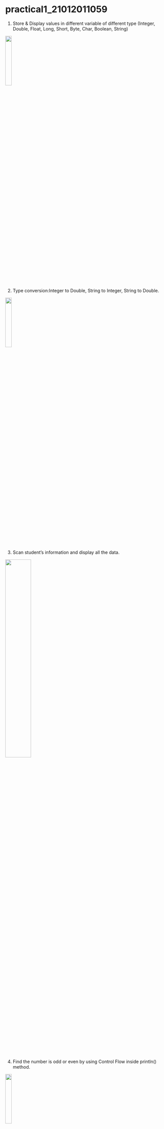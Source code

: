 # practical1_21012011059
1. Store & Display values in different variable of different type (Integer, Double, Float, Long, Short, Byte, Char, Boolean, String)
<img src="https://github.com/vedant15708/practical1_21012011059/assets/98215447/625e0a55-7bcb-46ce-bc50-1d847e8ddfe0" width=20% height=20%>

2. Type conversion:Integer to Double, String to Integer, String to Double.
<img src="https://github.com/vedant15708/practical1_21012011059/assets/98215447/aa428636-36d6-4695-9e25-eb7d9de1c7ff" width=20% height=20%>

3. Scan student’s information and display all the data.
<img src="https://github.com/vedant15708/practical1_21012011059/assets/98215447/32ffbdea-e282-4969-8109-dde69acfb123" width=40% height=40%>

4. Find the number is odd or even by using Control Flow inside println() method.
<img src="https://github.com/vedant15708/practical1_21012011059/assets/98215447/70cc0df1-bc28-4a9f-852c-8c926472afeb" width=20% height=20%>

5. Display month name using When
<img src="https://github.com/vedant15708/practical1_21012011059/assets/98215447/b1d47992-a62b-4655-8826-01ec04ff39c5" width=20% height=20%>

6. By using a user defined function perform all arithmetic operations.
<img src="https://github.com/vedant15708/practical1_21012011059/assets/98215447/d11835f4-8dd6-4e98-b77e-8946598993d0" width=20% height=20%>

7. Find the factorial of number by recursion. Explain "tailrec" keyword.
<img src="https://github.com/vedant15708/practical1_21012011059/assets/98215447/b348e7e7-b7ac-4e69-b0fa-da6c221b8d68" width=20% height=20%>

8. Create different types of Array as shown in image. Explore Arrays.deepToString(), contentDeepToString() methods, IntArray variable .joinToString()  and use in program to print Array. Explore range, downTo, until etc. for loop and use in this program. Sort Array of Integer data type without using inbuilt function & with using inbuilt function
<img src="https://github.com/vedant15708/practical1_21012011059/assets/98215447/c3b46e70-54d7-4684-9617-61f0fee71f87" width=40% height=40%>

9. Find the max number from ArrayList.
<img src="https://github.com/vedant15708/practical1_21012011059/assets/98215447/61059514-fa2c-459d-9c73-80ab656f95ed" width=20% height=20%>

10. Write Different types of Class & Constructor. Create a class Car and set various members like type, model, price, owner, milesDrive. add the function getCarPrice in it. Create an object of Car class and access property of it. (getCarInformation(), getOriginalCarPrice(), getCurrentCarPrice(), displayCarInfo() etc.)
<img src="https://github.com/vedant15708/practical1_21012011059/assets/98215447/1e00fd02-9eed-44ae-a0df-95f2b0f81808" width=40% height=40%>

11. Write about Operator Overloading. Perform Matrix Addition, Subtraction & Multiplication using Class Matrix & operator overloading. Overload toString() function in Matrix class.
<img src="https://github.com/vedant15708/practical1_21012011059/assets/98215447/6f1400a6-3bd1-45f6-872c-98ebc1fa53ec" width=40% height=40%>
